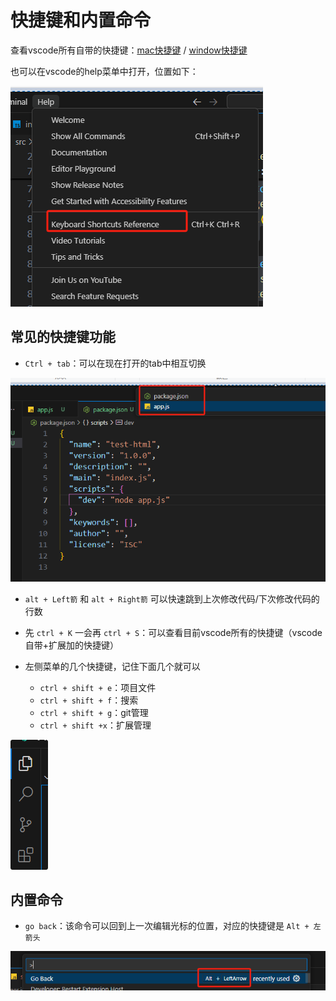 # 快捷键和内置命令

查看vscode所有自带的快捷键：[mac快捷键](https://code.visualstudio.com/shortcuts/keyboard-shortcuts-macos.pdf) / [window快捷键](https://code.visualstudio.com/shortcuts/keyboard-shortcuts-windows.pdf)

也可以在vscode的help菜单中打开，位置如下：

![image-20250213074545780](img/004-快捷键/image-20250213074545780.png)

## 常见的快捷键功能

* `Ctrl + tab`：可以在现在打开的tab中相互切换

![image-20250117215111514](img/image-20250117215111514.png)

* `alt + Left箭` 和 `alt + Right箭` 可以快速跳到上次修改代码/下次修改代码的行数
* 先 `ctrl + K` 一会再 `ctrl + S`：可以查看目前vscode所有的快捷键（vscode自带+扩展加的快捷键）

* 左侧菜单的几个快捷键，记住下面几个就可以
  * `ctrl + shift + e`：项目文件
  * `ctrl + shift + f`：搜索
  * `ctrl + shift + g`：git管理
  * `ctrl + shift +x`：扩展管理

![image-20250410141639137](img/004-快捷键和内置命令/image-20250410141639137.png)





## 内置命令

* `go back`：该命令可以回到上一次编辑光标的位置，对应的快捷键是 `Alt + 左箭头`

![image-20250215065148192](img/004-快捷键/image-20250215065148192.png)

